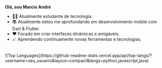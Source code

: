 **Olá, sou Marcio André**

- 👨‍💻 Atualmente estudante de tecnologia. 
- 📚 Atualmente estou me aprofundando em desenvolvimento mobile com Dart & Flutter. 
- ❤️ Focado em criar interfaces dinâmicas e amigáveis.
- 📈 Aprendendo continuamente novas ferramentas e tecnologias.

<br>
![Top Languages](https://github-readme-stats.vercel.app/api/top-langs/?username=seu_usuario&layout=compact&langs=python,javascript,java)

